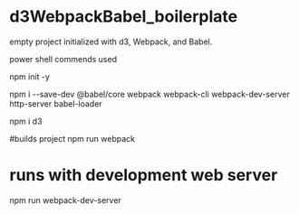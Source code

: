 # d3WebpackBabel_boilerplate
empty project initialized with d3, Webpack, and Babel. 

power shell commends used

npm init -y

npm i --save-dev @babel/core webpack webpack-cli webpack-dev-server http-server babel-loader

npm i d3

#builds project
npm run webpack

# runs with development web server
npm run webpack-dev-server
